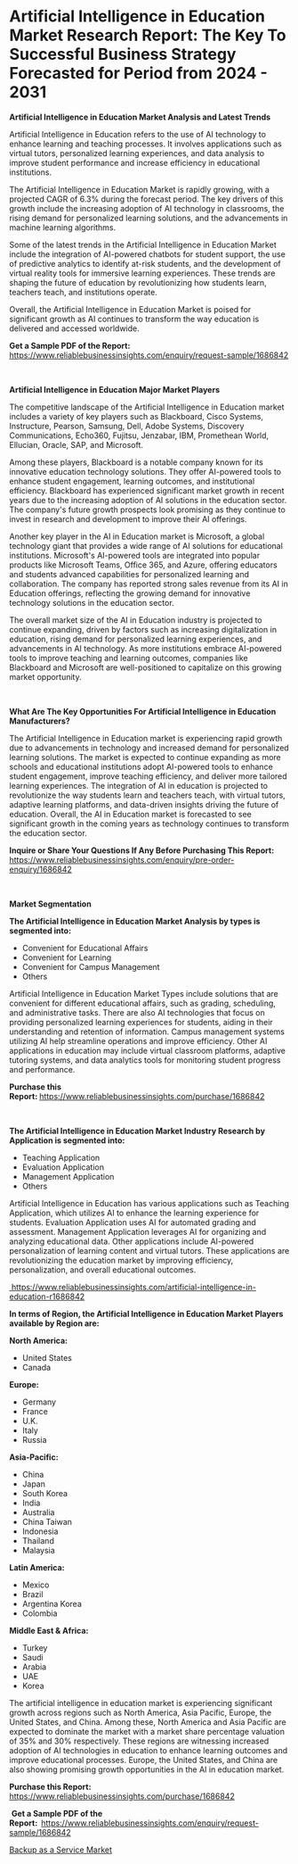 <p><h1>Artificial Intelligence in Education Market Research Report: The Key To Successful Business Strategy Forecasted for Period from 2024 - 2031</h1></p><p><strong>Artificial Intelligence in Education Market Analysis and Latest Trends</strong></p>
<p><p>Artificial Intelligence in Education refers to the use of AI technology to enhance learning and teaching processes. It involves applications such as virtual tutors, personalized learning experiences, and data analysis to improve student performance and increase efficiency in educational institutions.</p><p>The Artificial Intelligence in Education Market is rapidly growing, with a projected CAGR of 6.3% during the forecast period. The key drivers of this growth include the increasing adoption of AI technology in classrooms, the rising demand for personalized learning solutions, and the advancements in machine learning algorithms.</p><p>Some of the latest trends in the Artificial Intelligence in Education Market include the integration of AI-powered chatbots for student support, the use of predictive analytics to identify at-risk students, and the development of virtual reality tools for immersive learning experiences. These trends are shaping the future of education by revolutionizing how students learn, teachers teach, and institutions operate.</p><p>Overall, the Artificial Intelligence in Education Market is poised for significant growth as AI continues to transform the way education is delivered and accessed worldwide.</p></p>
<p><strong>Get a Sample PDF of the Report:&nbsp;</strong> <a href="https://www.reliablebusinessinsights.com/enquiry/request-sample/1686842">https://www.reliablebusinessinsights.com/enquiry/request-sample/1686842</a></p>
<p>&nbsp;</p>
<p><strong>Artificial Intelligence in Education Major Market Players</strong></p>
<p><p>The competitive landscape of the Artificial Intelligence in Education market includes a variety of key players such as Blackboard, Cisco Systems, Instructure, Pearson, Samsung, Dell, Adobe Systems, Discovery Communications, Echo360, Fujitsu, Jenzabar, IBM, Promethean World, Ellucian, Oracle, SAP, and Microsoft.</p><p>Among these players, Blackboard is a notable company known for its innovative education technology solutions. They offer AI-powered tools to enhance student engagement, learning outcomes, and institutional efficiency. Blackboard has experienced significant market growth in recent years due to the increasing adoption of AI solutions in the education sector. The company's future growth prospects look promising as they continue to invest in research and development to improve their AI offerings.</p><p>Another key player in the AI in Education market is Microsoft, a global technology giant that provides a wide range of AI solutions for educational institutions. Microsoft's AI-powered tools are integrated into popular products like Microsoft Teams, Office 365, and Azure, offering educators and students advanced capabilities for personalized learning and collaboration. The company has reported strong sales revenue from its AI in Education offerings, reflecting the growing demand for innovative technology solutions in the education sector.</p><p>The overall market size of the AI in Education industry is projected to continue expanding, driven by factors such as increasing digitalization in education, rising demand for personalized learning experiences, and advancements in AI technology. As more institutions embrace AI-powered tools to improve teaching and learning outcomes, companies like Blackboard and Microsoft are well-positioned to capitalize on this growing market opportunity.</p></p>
<p>&nbsp;</p>
<p><strong>What Are The Key Opportunities For Artificial Intelligence in Education Manufacturers?</strong></p>
<p><p>The Artificial Intelligence in Education market is experiencing rapid growth due to advancements in technology and increased demand for personalized learning solutions. The market is expected to continue expanding as more schools and educational institutions adopt AI-powered tools to enhance student engagement, improve teaching efficiency, and deliver more tailored learning experiences. The integration of AI in education is projected to revolutionize the way students learn and teachers teach, with virtual tutors, adaptive learning platforms, and data-driven insights driving the future of education. Overall, the AI in Education market is forecasted to see significant growth in the coming years as technology continues to transform the education sector.</p></p>
<p><strong>Inquire or Share Your Questions If Any Before Purchasing This Report:</strong> <a href="https://www.reliablebusinessinsights.com/enquiry/pre-order-enquiry/1686842">https://www.reliablebusinessinsights.com/enquiry/pre-order-enquiry/1686842</a></p>
<p>&nbsp;</p>
<p><strong>Market Segmentation</strong></p>
<p><strong>The Artificial Intelligence in Education Market Analysis by types is segmented into:</strong></p>
<p><ul><li>Convenient for Educational Affairs</li><li>Convenient for Learning</li><li>Convenient for Campus Management</li><li>Others</li></ul></p>
<p><p>Artificial Intelligence in Education Market Types include solutions that are convenient for different educational affairs, such as grading, scheduling, and administrative tasks. There are also AI technologies that focus on providing personalized learning experiences for students, aiding in their understanding and retention of information. Campus management systems utilizing AI help streamline operations and improve efficiency. Other AI applications in education may include virtual classroom platforms, adaptive tutoring systems, and data analytics tools for monitoring student progress and performance.</p></p>
<p><strong>Purchase this Report:&nbsp;</strong><a href="https://www.reliablebusinessinsights.com/purchase/1686842">https://www.reliablebusinessinsights.com/purchase/1686842</a></p>
<p>&nbsp;</p>
<p><strong>The Artificial Intelligence in Education Market Industry Research by Application is segmented into:</strong></p>
<p><ul><li>Teaching Application</li><li>Evaluation Application</li><li>Management Application</li><li>Others</li></ul></p>
<p><p>Artificial Intelligence in Education has various applications such as Teaching Application, which utilizes AI to enhance the learning experience for students. Evaluation Application uses AI for automated grading and assessment. Management Application leverages AI for organizing and analyzing educational data. Other applications include AI-powered personalization of learning content and virtual tutors. These applications are revolutionizing the education market by improving efficiency, personalization, and overall educational outcomes.</p></p>
<p><a href="https://www.reliablebusinessinsights.com/artificial-intelligence-in-education-r1686842">&nbsp;https://www.reliablebusinessinsights.com/artificial-intelligence-in-education-r1686842</a></p>
<p><strong>In terms of Region, the Artificial Intelligence in Education Market Players available by Region are:</strong></p>
<p>
    <p> <strong> North America: </strong>
        <ul>
            <li>United States</li>
            <li>Canada</li>
        </ul>
        </p> 
    <p> <strong> Europe: </strong>
        <ul>
            <li>Germany</li>
            <li>France</li>
            <li>U.K.</li>
            <li>Italy</li>
            <li>Russia</li>
        </ul>
        </p> 
    <p> <strong> Asia-Pacific: </strong>
        <ul>
            <li>China</li>
            <li>Japan</li>
            <li>South Korea</li>
            <li>India</li>
            <li>Australia</li>
            <li>China Taiwan</li>
            <li>Indonesia</li>
            <li>Thailand</li>
            <li>Malaysia</li>
        </ul>
        </p> 
    <p> <strong> Latin America: </strong>
        <ul>
            <li>Mexico</li>
            <li>Brazil</li>
            <li>Argentina Korea</li>
            <li>Colombia</li>
        </ul>
        </p> 
    <p> <strong> Middle East & Africa: </strong>
        <ul>
            <li>Turkey</li>
            <li>Saudi</li>
            <li>Arabia</li>
            <li>UAE</li>
            <li>Korea</li>
        </ul>
    </p>
    </p>
<p><p>The artificial intelligence in education market is experiencing significant growth across regions such as North America, Asia Pacific, Europe, the United States, and China. Among these, North America and Asia Pacific are expected to dominate the market with a market share percentage valuation of 35% and 30% respectively. These regions are witnessing increased adoption of AI technologies in education to enhance learning outcomes and improve educational processes. Europe, the United States, and China are also showing promising growth opportunities in the AI in education market.</p></p>
<p><strong>Purchase this Report: </strong><a href="https://www.reliablebusinessinsights.com/purchase/1686842">https://www.reliablebusinessinsights.com/purchase/1686842</a></p>
<p>&nbsp;<strong>Get a Sample PDF of the Report:&nbsp;&nbsp;</strong><a href="https://www.reliablebusinessinsights.com/enquiry/request-sample/1686842">https://www.reliablebusinessinsights.com/enquiry/request-sample/1686842</a></p>
<p><strong></strong></p>
<p><p><a href="https://github.com/mdhefjumiah/Market-Research-Report-List-1/blob/main/backup-as-a-service-market.md">Backup as a Service Market</a></p></p>